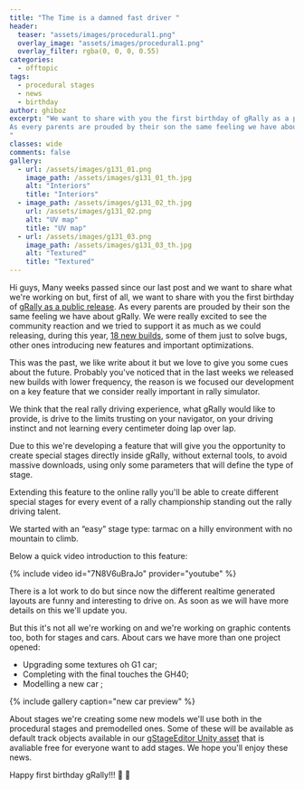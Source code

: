 ```yaml
---
title: "The Time is a damned fast driver "
header:
  teaser: "assets/images/procedural1.png"
  overlay_image: "assets/images/procedural1.png"
  overlay_filter: rgba(0, 0, 0, 0.55)
categories: 
  - offtopic
tags:
  - procedural stages
  - news
  - birthday
author: ghiboz
excerpt: "We want to share with you the first birthday of gRally as a public release. 
As every parents are prouded by their son the same feeling we have about gRally. 
"
classes: wide
comments: false
gallery:
  - url: /assets/images/g131_01.png
    image_path: /assets/images/g131_01_th.jpg
    alt: "Interiors"
    title: "Interiors"
  - image_path: /assets/images/g131_02_th.jpg
    url: /assets/images/g131_02.png
    alt: "UV map"
    title: "UV map"
  - url: /assets/images/g131_03.png
    image_path: /assets/images/g131_03_th.jpg
    alt: "Textured"
    title: "Textured"
---
```


Hi guys, 
Many weeks passed since our last post and we want to share what we're working on but, first of all, we want to share with you the first birthday of [gRally as a public release](https://store.steampowered.com/app/605760/gRally). 
As every parents are prouded by their son the same feeling we have about gRally. 
We were really excited to see the community reaction and we tried to support it as much as we could releasing, during this year, [18 new builds](https://changelog.grally.net/), some of them just to solve bugs, other ones introducing new features and important optimizations.


This was the past, we like write about it but we love to give you some cues about the future. 
Probably you've noticed that in the last weeks we released new builds with lower frequency, the reason is we focused our development on a key feature that we consider really important in rally simulator. 


We think that the real rally driving experience, what gRally would like to provide, is drive to the limits trusting on your navigator, on your driving instinct and not learning every centimeter doing lap over lap. 


Due to this we're developing a feature that will give you the opportunity to create special stages directly inside gRally, without external tools, to avoid massive downloads, using only some parameters that will define the type of stage. 


Extending this feature to the online rally you'll be able to create different special stages for every event of a rally championship standing out the rally driving talent. 


We started with an “easy” stage type: tarmac on a hilly environment with no mountain to climb. 


Below a quick video introduction to this feature:

{% include video id="7N8V6uBraJo" provider="youtube" %}

There is a lot work to do but since now the different realtime generated layouts are funny and interesting to drive on. 
As soon as we will have more details on this we'll update you. 

But this it's not all we're working on and we're working on graphic contents too, both for stages and cars. 
About cars we have more than one project opened:

 - Upgrading some textures oh G1 car;
 - Completing with the final touches the GH40;
 - Modelling a new car ;

{% include gallery caption="new car preview" %}

About stages we're creating some new models we'll use both in the procedural stages and premodelled ones. 
Some of these will be available as default track objects available in our [gStageEditor Unity asset](https://github.com/gRally/gStageEditor) that is avaliable free for everyone want to add stages. 
We hope you'll enjoy these news. 


Happy first birthday gRally!!! :champagne: :gift: 



